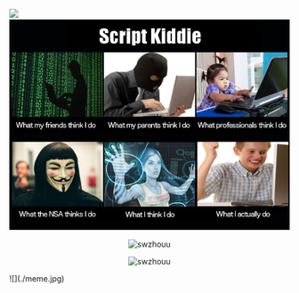 ![](./swzhouu.gif)
![](./meme.jpg)
<p align="center"> <img src="https://github-readme-stats.vercel.app/api?username=swzhouu&show_icons=true&theme=radical" alt="swzhouu" /></p>
<p align="center"> <img src="https://github-readme-stats.anuraghazra1.vercel.app/api/top-langs/?username=swzhouu&layout=compact&theme=radical" alt="swzhouu"/></p>
![](./meme.jpg)

<!--
**swzhouu/swzhouu** is a ✨ _special_ ✨ repository because its `README.md` (this file) appears on your GitHub profile.

Here are some ideas to get you started:

- 🔭 I’m currently working on ...
- 🌱 I’m currently learning ...
- 👯 I’m looking to collaborate on ...
- 🤔 I’m looking for help with ...
- 💬 Ask me about ...
- 📫 How to reach me: ...
- 😄 Pronouns: ...
- ⚡ Fun fact: ...
-->
